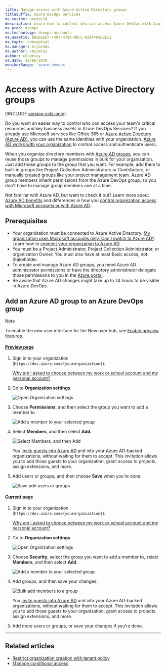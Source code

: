 ```yaml
---
title: Manage access with Azure Active Directory groups
titleSuffix: Azure DevOps Services
ms.custom: seodec18
description: Learn how to control who can access Azure DevOps with Azure Active Directory groups
ms.prod: devops
ms.technology: devops-accounts
ms.assetid: 882E6E07-F407-478A-9DCC-9324493CBE11
ms.topic: conceptual
ms.manager: mijacobs
ms.author: chcomley
author: chcomley
ms.date: 12/06/2019
monikerRange: 'azure-devops'
---
```



# Access with Azure Active Directory groups

[!INCLUDE [version-vsts-only](../../_shared/version-vsts-only.md)]

Do you want an easier way to control who can access your team's critical resources and key business assets in Azure DevOps Services?
If you already use Microsoft services like Office 365 or [Azure Active Directory (Azure AD)](https://azure.microsoft.com/services/active-directory/), you can use the same identities with your organization.
[Azure AD works with your organization](access-with-azure-ad.md) to control access and authenticate users.

When you organize directory members with [Azure AD groups](https://azure.microsoft.com/documentation/articles/active-directory-manage-groups), you can reuse those groups to manage permissions in bulk for your organization. Just add those groups to the group that you want. For example, add them to built-in groups like Project Collection Administrators or Contributors, or manually created groups like your project management team. Azure AD group members inherit permissions from the Azure DevOps group, so you don't have to manage group members one at a time.

Not familiar with Azure AD, but want to check it out? Learn more about [Azure AD benefits](https://azure.microsoft.com/documentation/articles/active-directory-whatis/)
and differences in how you [control organization access with Microsoft accounts or with Azure AD](access-with-azure-ad.md).

## Prerequisites

* Your organization must be connected to Azure Active Directory. [My organization uses Microsoft accounts only. Can I switch to Azure AD?](faq-azure-access.md#ChangeMSA). Learn how to [connect your organization to Azure AD](connect-organization-to-azure-ad.md).
* You must be a Project Administrator, Project Collection Administrator, or organization Owner. You must also have at least Basic access, not Stakeholder.
* To create and manage Azure AD groups, you need Azure AD administrator permissions or have the directory administrator delegate those permissions to you in the [Azure portal](https://portal.azure.com).
* Be aware that Azure AD changes might take up to 24 hours to be visible in Azure DevOps.

## Add an Azure AD group to an Azure DevOps group

> [!NOTE]   
> To enable the new user interface for the New user hub, see [Enable preview features](../../project/navigation/preview-features.md).

#### [Preview page](#tab/preview-page) 

1. Sign in to your organization (```https://dev.azure.com/{yourorganization}```).

	[Why am I asked to choose between my work or school account and my personal account?](faq-create-organization.md#ChooseOrgAcctMSAcct)

2.  Go to **Organization settings**.

    ![Open Organization settings](../../_shared/_img/settings/open-admin-settings-vert.png)

3. Choose **Permissions**, and then select the group you want to add a member to.

   ![Add a member to your selected group](_img/user-hub/choose-permissions-select-group.png)

4. Select **Members**, and then select **Add**.

    ![Select Members, and then Add](_img/user-hub/select-members-add.png)

    You [invite guests into Azure AD](https://devblogs.microsoft.com/devops/inviting-directory-guests-to-aad-backed-vsts-accounts/) and into your Azure AD-backed organizations, without waiting for them to accept. This invitation allows you to add those guests to your organization, grant access to projects, assign extensions, and more.

5. Add users or groups, and then choose **Save** when you're done.

   ![Save add users or groups](_img/user-hub/save-add-users-groups.png)

#### [Current page](#tab/current-page)

1. Sign in to your organization (```https://dev.azure.com/{yourorganization}```).

	[Why am I asked to choose between my work or school account and my personal account?](faq-create-organization.md#ChooseOrgAcctMSAcct)

2.  Go to **Organization settings**.

    ![Open Organization settings](../../_shared/_img/settings/open-admin-settings-vert.png)

3. Choose **Security**, select the group you want to add a member to, select **Members**, and then select **Add**.

   ![Add a member to your selected group](_img/manage-azure-ad-groups/admin-settings-security-choose-group-add-member.png)
4. Add groups, and then save your changes.

    ![Bulk add members to a group](_img/manage-azure-ad-groups/bulk-add-groups.png)

    You [invite guests into Azure AD](https://devblogs.microsoft.com/devops/inviting-directory-guests-to-aad-backed-vsts-accounts/) and into your Azure AD-backed organizations, without waiting for them to accept. This invitation allows you to add those guests to your organization, grant access to projects, assign extensions, and more.

5. Add more users or groups, or save your changes if you're done.

* * *

## Related articles

- [Restrict organization creation with tenant policy](azure-ad-tenant-policy-restrict-org-creation.md)
- [Manage conditional access](manage-conditional-access.md)
